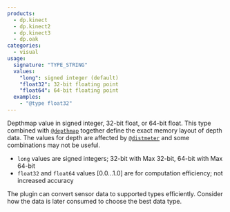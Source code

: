 ```yaml
---
products:
  - dp.kinect
  - dp.kinect2
  - dp.kinect3
  - dp.oak
categories:
  - visual
usage:
  signature: "TYPE_STRING"
  values:
    "long": signed integer (default)
    "float32": 32-bit floating point
    "float64": 64-bit floating point
  examples:
    - "@type float32"
---
```


Depthmap value in signed integer, 32-bit float, or 64-bit float.
This type combined with [`@depthmap`](depthmap.md) together define the exact memory
layout of depth data. The values for depth are affected by [`@distmeter`](distmeter.md)
and some combinations may not be useful.

* `long` values are signed integers; 32-bit with Max 32-bit, 64-bit with Max 64-bit
* `float32` and `float64` values [0.0...1.0] are for computation efficiency;
  not increased accuracy

The plugin can convert sensor data to supported types efficiently.
Consider how the data is later consumed to choose the best data type.
